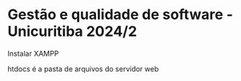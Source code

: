 # Gestão e qualidade de software - Unicuritiba 2024/2

Instalar XAMPP

htdocs é a pasta de arquivos do servidor web
